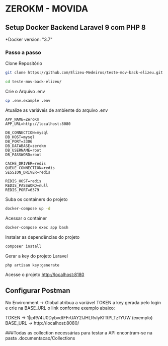 # ZEROKM - MOVIDA


## Setup Docker Backend Laravel 9 com PHP 8  

*Docker version: "3.7"

### Passo a passo
Clone Repositório
```sh
git clone https://github.com/Elizeu-Medeiros/teste-mov-back-elizeu.git teste-mov-back-elizeu
```

```sh
cd teste-mov-back-elizeu/
```

Crie o Arquivo .env
```sh
cp .env.example .env
```


Atualize as variáveis de ambiente do arquivo .env
```dosini
APP_NAME=ZeroKm
APP_URL=http://localhost:8080

DB_CONNECTION=mysql
DB_HOST=mysql
DB_PORT=3306
DB_DATABASE=zerokm
DB_USERNAME=root
DB_PASSWORD=root

CACHE_DRIVER=redis
QUEUE_CONNECTION=redis
SESSION_DRIVER=redis

REDIS_HOST=redis
REDIS_PASSWORD=null
REDIS_PORT=6379
```


Suba os containers do projeto
```sh
docker-compose up -d
```


Acessar o container
```sh
docker-compose exec app bash
```


Instalar as dependências do projeto
```sh
composer install
```


Gerar a key do projeto Laravel
```sh
php artisan key:generate
```


Acesse o projeto
[http://localhost:8180](http://localhost:8080)


## **Configurar Postman**

No Environment -> Global atribua a variável TOKEN a key gerada pelo login e crie na BASE_URL o link conforme exemplo abaixo:

TOKEN -> 1|ipRV4U0DybvdtFFrUAY2lJHLRvIyKfTtPLTzfYUW (exemplo)
BASE_URL -> http://localhost:8080/ 

###Todas as collection necessárias para testar a API encontram-se na pasta .documentacao/Collections
